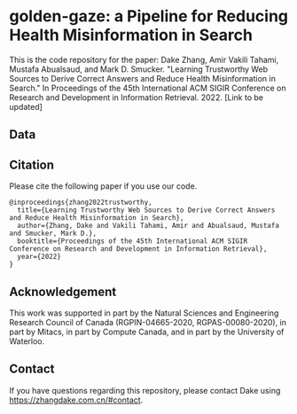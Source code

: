 # golden-gaze: a Pipeline for Reducing Health Misinformation in Search

This is the code repository for the paper: 
Dake Zhang, Amir Vakili Tahami, Mustafa Abualsaud, and Mark D. Smucker. 
"Learning Trustworthy Web Sources to Derive Correct Answers and Reduce Health Misinformation in Search." 
In Proceedings of the 45th International ACM SIGIR Conference on Research and Development in Information Retrieval. 2022.
[Link to be updated]

## Data



## Citation
Please cite the following paper if you use our code.
```
@inproceedings{zhang2022trustworthy,
  title={Learning Trustworthy Web Sources to Derive Correct Answers and Reduce Health Misinformation in Search},
  author={Zhang, Dake and Vakili Tahami, Amir and Abualsaud, Mustafa and Smucker, Mark D.},
  booktitle={Proceedings of the 45th International ACM SIGIR Conference on Research and Development in Information Retrieval},
  year={2022}
}
```

## Acknowledgement
This work was supported in part by the Natural Sciences and Engineering Research Council of Canada (RGPIN-04665-2020, RGPAS-00080-2020), in part by Mitacs, in part by Compute Canada, and in part by the University of Waterloo.

## Contact
If you have questions regarding this repository, 
please contact Dake using https://zhangdake.com.cn/#contact.
